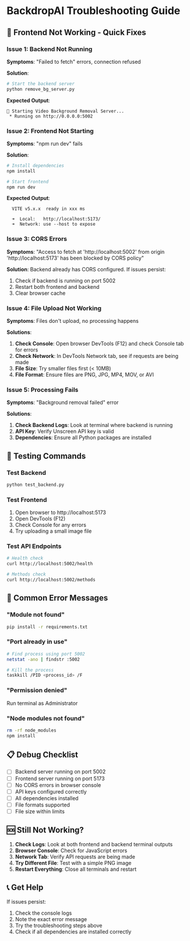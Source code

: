 # BackdropAI Troubleshooting Guide

## 🚨 Frontend Not Working - Quick Fixes

### Issue 1: Backend Not Running
**Symptoms**: "Failed to fetch" errors, connection refused

**Solution**:
```bash
# Start the backend server
python remove_bg_server.py
```

**Expected Output**:
```
🚀 Starting Video Background Removal Server...
 * Running on http://0.0.0.0:5002
```

### Issue 2: Frontend Not Starting
**Symptoms**: "npm run dev" fails

**Solution**:
```bash
# Install dependencies
npm install

# Start frontend
npm run dev
```

**Expected Output**:
```
  VITE v5.x.x  ready in xxx ms

  ➜  Local:   http://localhost:5173/
  ➜  Network: use --host to expose
```

### Issue 3: CORS Errors
**Symptoms**: "Access to fetch at 'http://localhost:5002' from origin 'http://localhost:5173' has been blocked by CORS policy"

**Solution**: Backend already has CORS configured. If issues persist:
1. Check if backend is running on port 5002
2. Restart both frontend and backend
3. Clear browser cache

### Issue 4: File Upload Not Working
**Symptoms**: Files don't upload, no processing happens

**Solutions**:
1. **Check Console**: Open browser DevTools (F12) and check Console tab for errors
2. **Check Network**: In DevTools Network tab, see if requests are being made
3. **File Size**: Try smaller files first (< 10MB)
4. **File Format**: Ensure files are PNG, JPG, MP4, MOV, or AVI

### Issue 5: Processing Fails
**Symptoms**: "Background removal failed" error

**Solutions**:
1. **Check Backend Logs**: Look at terminal where backend is running
2. **API Key**: Verify Unscreen API key is valid
3. **Dependencies**: Ensure all Python packages are installed

## 🔧 Testing Commands

### Test Backend
```bash
python test_backend.py
```

### Test Frontend
1. Open browser to http://localhost:5173
2. Open DevTools (F12)
3. Check Console for any errors
4. Try uploading a small image file

### Test API Endpoints
```bash
# Health check
curl http://localhost:5002/health

# Methods check
curl http://localhost:5002/methods
```

## 🐛 Common Error Messages

### "Module not found"
```bash
pip install -r requirements.txt
```

### "Port already in use"
```bash
# Find process using port 5002
netstat -ano | findstr :5002

# Kill the process
taskkill /PID <process_id> /F
```

### "Permission denied"
Run terminal as Administrator

### "Node modules not found"
```bash
rm -rf node_modules
npm install
```

## 📋 Debug Checklist

- [ ] Backend server running on port 5002
- [ ] Frontend server running on port 5173
- [ ] No CORS errors in browser console
- [ ] API keys configured correctly
- [ ] All dependencies installed
- [ ] File formats supported
- [ ] File size within limits

## 🆘 Still Not Working?

1. **Check Logs**: Look at both frontend and backend terminal outputs
2. **Browser Console**: Check for JavaScript errors
3. **Network Tab**: Verify API requests are being made
4. **Try Different File**: Test with a simple PNG image
5. **Restart Everything**: Close all terminals and restart

## 📞 Get Help

If issues persist:
1. Check the console logs
2. Note the exact error message
3. Try the troubleshooting steps above
4. Check if all dependencies are installed correctly 